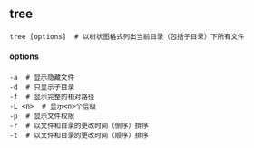 ## tree

```shell
tree [options]	# 以树状图格式列出当前目录（包括子目录）下所有文件
```



#### options

```shell
-a	# 显示隐藏文件
-d	# 只显示子目录
-f	# 显示完整的相对路径
-L <n>	# 显示<n>个层级
-p	# 显示文件权限
-r	# 以文件和目录的更改时间（倒序）排序
-t	# 以文件和目录的更改时间（顺序）排序
```

